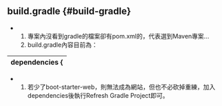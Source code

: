 ## build.gradle {#build-gradle}

*   1.  專案內沒看到gradle的檔案卻有pom.xml的，代表選到Maven專案...
    2.  build.gradle內容目前為：

| dependencies { |
| --- |

*   1.  若少了boot-starter-web，則無法成為網站，但也不必砍掉重練，加入dependencies後執行Refresh Gradle Project即可。